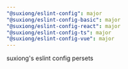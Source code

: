 ```yaml
---
"@suxiong/eslint-config": major
"@suxiong/eslint-config-basic": major
"@suxiong/eslint-config-react": major
"@suxiong/eslint-config-ts": major
"@suxiong/eslint-config-vue": major
---
```


suxiong's eslint config persets
